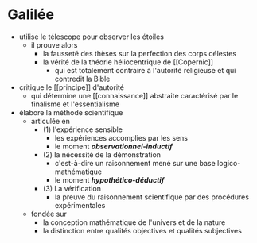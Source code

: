# Galilée
- utilise le télescope pour observer les étoiles
  - il prouve alors
    - la fausseté des thèses sur la perfection des corps célestes
    - la vérité de la théorie héliocentrique de [[Copernic]]
      - qui est totalement contraire à l'autorité religieuse et qui contredit la Bible
- critique le [[principe]] d'autorité
  - qui détermine une [[connaissance]] abstraite caractérisé par le finalisme et l'essentialisme
- élabore la méthode scientifique
  - articulée en
    - (1) l'expérience sensible
      - les expériences accomplies par les sens
      - le moment ***observationnel-inductif***
    - (2) la nécessité de la démonstration
      - c'est-à-dire un raisonnement mené sur une base logico-mathématique
      - le moment ***hypothético-déductif***
    - (3) La vérification
      - la preuve du raisonnement scientifique par des procédures expérimentales
  - fondée sur
    - la conception mathématique de l'univers et de la nature
    - la distinction entre qualités objectives et qualités subjectives
